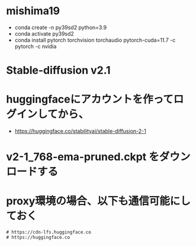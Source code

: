 # mishima19
- conda create -n py39sd2 python=3.9
- conda activate py39sd2
- conda install pytorch torchvision torchaudio pytorch-cuda=11.7 -c pytorch -c nvidia

# Stable-diffusion v2.1
  # huggingfaceにアカウントを作ってログインしてから、
  - https://huggingface.co/stabilityai/stable-diffusion-2-1
  # v2-1_768-ema-pruned.ckpt をダウンロードする
  # proxy環境の場合、以下も通信可能にしておく
    # https://cdn-lfs.huggingface.co
    # https://huggingface.co
